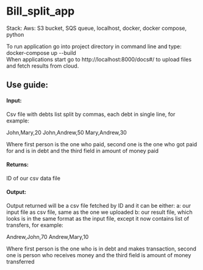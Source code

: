<h1>Bill_split_app</h1>

Stack: Aws: S3 bucket, SQS queue, localhost, docker, docker compose, python

To run application go into project directory in command line and type: <br>docker-compose up --build<br>
When applications start go to http://localhost:8000/docs#/ to upload files and fetch results from cloud.

<h2>Use guide:</h2>

<h4>Input:</h4>
Csv file with debts list split by commas, each debt in single line, for example:

John,Mary,20
John,Andrew,50
Mary,Andrew,30

Where first person is the one who paid, second one is the one who got paid for and is in debt and the third field in amount of money paid

<h4>Returns:</h4> ID of our csv data file

<h4>Output:</h4>
Output returned will be a csv file fetched by ID and it can be either:
a: our input file as csv file, same as the one we uploaded
b: our result file, which looks is in the same format as the input file, except it now contains list of transfers, for example:

Andrew,John,70
Andrew,Mary,10

Where first person is the one who is in debt and makes transaction, second one is person who receives money and the third field is amount of money transferred
